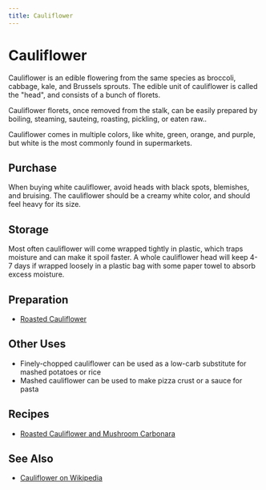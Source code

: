 ```yaml
---
title: Cauliflower
---
```


# Cauliflower

Cauliflower is an edible flowering from the same species as broccoli,
cabbage, kale, and Brussels sprouts. The edible unit of cauliflower is
called the "head", and consists of a bunch of florets.

Cauliflower florets, once removed from the stalk, can be easily prepared
by boiling, steaming, sauteing, roasting, pickling, or eaten raw..

Cauliflower comes in multiple colors, like white, green, orange, and
purple, but white is the most commonly found in supermarkets.

## Purchase

When buying white cauliflower, avoid heads with black spots, blemishes,
and bruising. The cauliflower should be a creamy white color, and should
feel heavy for its size.

## Storage

Most often cauliflower will come wrapped tightly in plastic, which traps
moisture and can make it spoil faster. A whole cauliflower head will
keep 4-7 days if wrapped loosely in a plastic bag with some paper towel
to absorb excess moisture.

## Preparation

* [Roasted Cauliflower](roasted)

## Other Uses

* Finely-chopped cauliflower can be used as a low-carb substitute for
  mashed potatoes or rice
* Mashed cauliflower can be used to make pizza crust or a sauce for
  pasta

## Recipes

* [Roasted Cauliflower and Mushroom
  Carbonara](/blog/2016/01/24/roasted-cauliflower-and-mushroom-carbonara/)

## See Also

* [Cauliflower on Wikipedia](https://en.wikipedia.org/wiki/Cauliflower)

